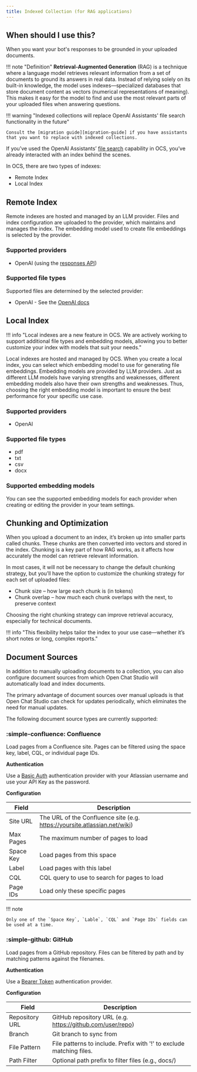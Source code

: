 ```yaml
---
title: Indexed Collection (for RAG applications)
---
```


## When should I use this?
When you want your bot's responses to be grounded in your uploaded documents.

!!! note "Definition"
    **Retrieval-Augmented Generation** (RAG) is a technique where a language model retrieves relevant information from a set of documents to ground its answers in real data. Instead of relying solely on its built-in knowledge, the model uses indexes—specialized databases that store document content as vectors (numerical representations of meaning). This makes it easy for the model to find and use the most relevant parts of your uploaded files when answering questions.

!!! warning "Indexed collections will replace OpenAI Assistants' file search functionality in the future"

    Consult the [migration guide][migration-guide] if you have assistants that you want to replace with indexed collections.

If you’ve used the OpenAI Assistants’ [file search][file-search] capability in OCS, you’ve already interacted with an index behind the scenes.

In OCS, there are two types of indexes:

- Remote Index
- Local Index

## Remote Index
Remote indexes are hosted and managed by an LLM provider. Files and index configuration are uploaded to the provider, which maintains and manages the index. The embedding model used to create file embeddings is selected by the provider.

### Supported providers
- OpenAI (using the [responses API](https://platform.openai.com/docs/api-reference/responses))

### Supported file types
Supported files are determined by the selected provider:

- OpenAI - See the [OpenAI docs](https://platform.openai.com/docs/assistants/tools/file-search/supported-files#supported-files)


## Local Index
!!! info "Local indexes are a new feature in OCS. We are actively working to support additional file types and embedding models, allowing you to better customize your index with models that suit your needs."

Local indexes are hosted and managed by OCS. When you create a local index, you can select which embedding model to use for generating file embeddings. Embedding models are provided by LLM providers. Just as different LLM models have varying strengths and weaknesses, different embedding models also have their own strengths and weaknesses. Thus, choosing the right embedding model is important to ensure the best performance for your specific use case.

### Supported providers
- OpenAI

### Supported file types
- pdf
- txt
- csv
- docx

### Supported embedding models
You can see the supported embedding models for each provider when creating or editing the provider in your team settings.


## Chunking and Optimization
When you upload a document to an index, it’s broken up into smaller parts called chunks. These chunks are then converted into vectors and stored in the index. Chunking is a key part of how RAG works, as it affects how accurately the model can retrieve relevant information.

In most cases, it will not be necessary to change the default chunking strategy, but you’ll have the option to customize the chunking strategy for each set of uploaded files:

- Chunk size – how large each chunk is (in tokens)
- Chunk overlap – how much each chunk overlaps with the next, to preserve context

Choosing the right chunking strategy can improve retrieval accuracy, especially for technical documents.

!!! info "This flexibility helps tailor the index to your use case—whether it’s short notes or long, complex reports."

[file-search]: ../experiment/index.md#file-search
[migration-guide]: ../../how-to/assistants_migration.md

## Document Sources

In addition to manually uploading documents to a collection, you can also configure document sources from which Open Chat Studio will automatically load and index documents.

The primary advantage of document sources over manual uploads is that Open Chat Studio can check for updates periodically, which eliminates the need for manual updates.

The following document source types are currently supported:

### :simple-confluence: Confluence

Load pages from a Confluence site. Pages can be filtered using the space key, label, CQL, or individual page IDs.

**Authentication**

Use a [Basic Auth](../authentication-providers.md#basic-auth) authentication provider with your Atlassian username and use your API Key as the password.

**Configuration**

| Field     | Description                                                               |
|-----------|---------------------------------------------------------------------------|
| Site URL  | The URL of the Confluence site (e.g. https://yoursite.atlassian.net/wiki) |
| Max Pages | The maximum number of pages to load                                       |
| Space Key | Load pages from this space                                                |
| Label     | Load pages with this label                                                |
| CQL       | CQL query to use to search for pages to load                              |
| Page IDs  | Load only these specific pages                                            |

!!! note

    Only one of the `Space Key`, `Lable`, `CQL` and `Page IDs` fields can be used at a time.

### :simple-github: GitHub

Load pages from a GitHub repository. Files can be filtered by path and by matching patterns against the filenames.

**Authentication**

Use a [Bearer Token](../authentication-providers.md#bearer-token) authentication provider.

**Configuration**

| Field          | Description                                                          |
|----------------|----------------------------------------------------------------------|
| Repository URL | GitHub repository URL (e.g. https://github.com/user/repo)            |
| Branch         | Git branch to sync from                                              |
| File Pattern   | File patterns to include. Prefix with '!' to exclude matching files. |
| Path Filter    | Optional path prefix to filter files (e.g., docs/)                   |
